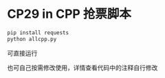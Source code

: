 # CP29 in CPP 抢票脚本

```bash
pip install requests
python allcpp.py
```

可直接运行

也可自己按需修改使用，详情查看代码中的注释自行修改
